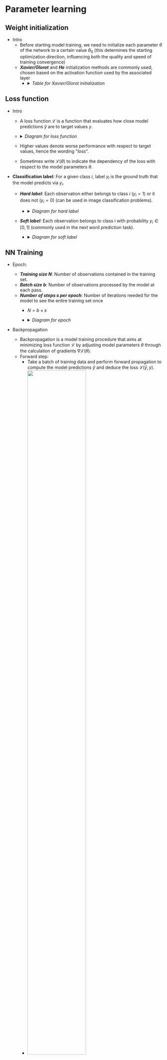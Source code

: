 # Parameter learning

## Weight initialization

- Intro
  - Before starting model training, we need to initialize each parameter $\theta$ of the network to a certain value $\theta_0$ (this determines the starting optimization direction, influencing both the quality and speed of training convergence)
  - _**Xavier/Glorot**_ and _**He**_ initialization methods are commonly used, chosen based on the activation function used by the associated layer
    - <details><summary><i>Table for Xavier/Glorot initialization</i></summary>

        - <img style="width:75%;max-width:500px;" src="/books/Transformers_LLMs/training_initialization.png"/>

      </details>

## Loss function

- Intro
  - A loss function $\mathscr{L}$ is a function that evaluates how close model predictions $\hat{y}$ are to target values $y$.
  - <details><summary><i>Diagram for loss function</i></summary>

      - <img style="width:75%;max-width:150px;" src="/books/Transformers_LLMs/training_loss.png"/>

    </details>

  - Higher values denote worse performance with respect to target values, hence the wording "_loss_".
  - Sometimes write $\mathscr{L}(\theta)$ to indicate the dependency of the loss with respect to the model parameters $\theta$.
- **Classification label**: For a given class $i$, label $y_i$ is the ground truth that the model predicts via $y_i$.
  - _**Hard label**_: Each observation either belongs to class $i$ ($y_i = 1$) or it does not ($y_i = 0$) (can be used in image classification problems).
    - <details><summary><i>Diagram for hard label</i></summary>

        - <img style="width:75%;max-width:150px;" src="/books/Transformers_LLMs/training_hard_label.png"/>

      </details>

  - _**Soft label**_: Each observation belongs to class i with probability $y_i \in [0,1]$ (commonly used in the next word prediction task).
    - <details><summary><i>Diagram for soft label</i></summary>

        - <img style="width:75%;max-width:250px;" src="/books/Transformers_LLMs/training_soft_label.png"/>

      </details>

## NN Training

- Epoch:
  - **_Training size $N$_**: Number of observations contained in the training set.
  - **_Batch size $b$_**: Number of observations processed by the model at each pass.
  - **_Number of steps $s$ per epoch_**: Number of iterations needed for the model to see the entire training set once
    - $N=b \times s$
    - <details><summary><i>Diagram for epoch</i></summary>

      - <img style="width:75%;max-width:500px;" src="/books/Transformers_LLMs/training_epoch.png"/>
      - <img style="width:75%;max-width:500px;" src="/books/Transformers_LLMs/training_steps.png"/>

      </details>

- Backpropagation
  - Backpropagation is a model training procedure that aims at minimizing loss function $\mathscr{L}$ by adjusting model parameters $\theta$ through the calculation of gradients $\nabla\mathscr{L}(\theta)$.
  - Forward step: 
    - Take a batch of training data and perform forward propagation to compute the model predictions $\hat{y}$ and deduce the loss $\mathscr{L}(\hat{y},y)$.
    - <img style="width:75%;max-width:250px;" src="/books/Transformers_LLMs/training_forward_step.png"/>
  - Backward step: Compute the gradient of the loss $\frac{\partial \mathscr{L} (\hat{y},y)}{\theta_i}$ parameter $\theta_i$ of the network.
    - <img style="width:75%;max-width:250px;" src="/books/Transformers_LLMs/training_backward_step.png"/>
  - Update step: Use the computed gradients to update each parameter $\theta_i$ of the network towards a direction that best decreases the loss $\mathscr{L}$
    - <img style="width:75%;max-width:250px;" src="/books/Transformers_LLMs/training_update_step.png"/>
- Learning Rate
  - ($\alpha$ or $\eta$) controlling the pace at which weights $\theta$ get updated
  - <details><summary><i>Table for learning rate</i></summary>

      - <img style="width:75%;max-width:500px;" src="/books/Transformers_LLMs/training_learning_rate.png"/>

    </details>

  - Warmup:
    - Use a lower learning rate α during the first steps $s$ to prevent model weights $\theta$ from being changed too dramatically due to noisy gradient estimates $\nabla \mathscr{L}$.
    - <details><summary><i>Diagram for warmup</i></summary>

        - <img style="width:75%;max-width:250px;" src="/books/Transformers_LLMs/training_warmup.png"/>

      </details>

    - An example: $\alpha(s) = C \min \left(\frac{1}{\sqrt{s}}, \frac{s}{s_w^{\frac{3}{2}}} \right)$
      - $s_w$: the parameter of warmup steps
      - For small numbers of steps s, the learning rate increases linearly, which helps with the gradient
      - Starting from $s = s_w$, the learning rate decays, which mimics a traditional learning rate schedule

## Training stability

- _**exploding gradient**_ and _**vanishing gradient**_
  - <img style="width:75%;max-width:250px;" src="/books/Transformers_LLMs/exploding_gradient.png"/>
  - _**Gradient clipping**_: cap the gradient $\Vert \mathscr{L}\Vert$ with a ceiling $C$
      - <img style="width:75%;max-width:150px;" src="/books/Transformers_LLMs/gradient_clipping.png"/>

## Debugging

  - _**Gradient checking**_: a sanity check method at the backward pass by comparing the analytical gradient value with the numerical gradient value
    - <img style="width:75%;max-width:250px;" src="/books/Transformers_LLMs/gradient_check.png"/>
  - _**Debugging a model by overfitting**_: the model tries to fit a mini-batch $\mathscr{B}$ $N$ times in a row. If it cannot make the loss minimal, then it means that we have a problem with the following possible culprits:
    - The model is _**too simple**_ to capture the underlying patterns in the data.
    - The loss function $\mathscr{L}$ is either incorrect or incorrectly implemented.
    - The backward pass is incorrectly implemented.
    - Hyperparameters such as learning rate have inappropriate values.
    - The model parameters $\theta$ have been initialized at bad values $\theta_0$


